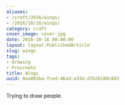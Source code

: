 ```yaml
---
aliases:
- /craft/2016/wings/
- /2016/10/16/wings/
category: craft
cover_image: cover.jpg
date: 2016-10-16 00:00:00
layout: layout:PublishedArticle
slug: wings
tags:
- drawing
- Procreate
title: Wings
uuid: 0aa801ba-fced-46ad-a33d-d7b20188c8d3
---
```


Trying to draw people.